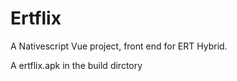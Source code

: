 # Ertflix
A Nativescript Vue project, front end for ERT Hybrid.  

A ertflix.apk in the build dirctory
